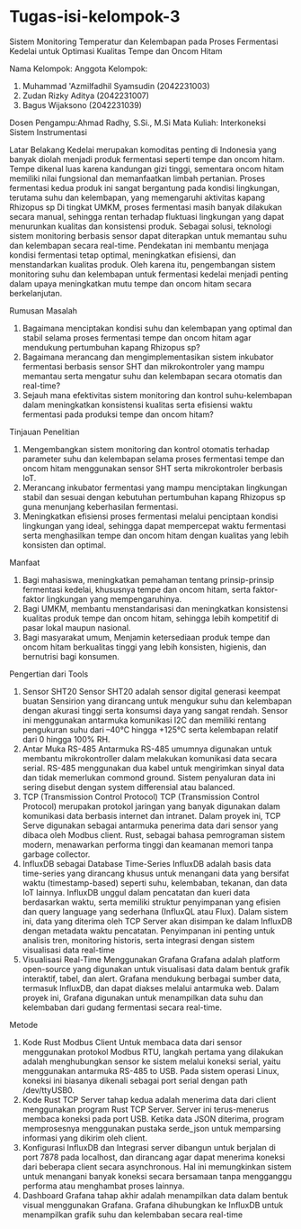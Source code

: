 # Tugas-isi-kelompok-3
Sistem Monitoring Temperatur dan Kelembapan pada Proses Fermentasi Kedelai untuk Optimasi Kualitas Tempe dan Oncom Hitam

Nama Kelompok:
Anggota Kelompok:	
1. Muhammad 'Azmilfadhil Syamsudin	(2042231003)
2. Zudan Rizky Aditya	(2042231007)
3. Bagus Wijaksono	(2042231039)

Dosen Pengampu:Ahmad Radhy, S.Si., M.Si
Mata Kuliah: Interkoneksi Sistem Instrumentasi

Latar Belakang
Kedelai merupakan komoditas penting di Indonesia yang banyak diolah menjadi produk fermentasi seperti tempe dan oncom hitam. Tempe dikenal luas karena kandungan gizi tinggi, sementara oncom hitam memiliki nilai fungsional dan memanfaatkan limbah pertanian. Proses fermentasi kedua produk ini sangat bergantung pada kondisi lingkungan, terutama suhu dan kelembapan, yang memengaruhi aktivitas kapang Rhizopus sp Di tingkat UMKM, proses fermentasi masih banyak dilakukan secara manual, sehingga rentan terhadap fluktuasi lingkungan yang dapat menurunkan kualitas dan konsistensi produk. Sebagai solusi, teknologi sistem monitoring berbasis sensor dapat diterapkan untuk memantau suhu dan kelembapan secara real-time. Pendekatan ini membantu menjaga kondisi fermentasi tetap optimal, meningkatkan efisiensi, dan menstandarkan kualitas produk. Oleh karena itu, pengembangan sistem monitoring suhu dan kelembapan untuk fermentasi kedelai menjadi penting dalam upaya meningkatkan mutu tempe dan oncom hitam secara berkelanjutan.

Rumusan Masalah
1. Bagaimana menciptakan kondisi suhu dan kelembapan yang optimal dan stabil selama proses fermentasi tempe dan oncom hitam agar mendukung pertumbuhan kapang Rhizopus sp?
2. Bagaimana merancang dan mengimplementasikan sistem inkubator fermentasi berbasis sensor SHT dan mikrokontroler yang mampu memantau serta mengatur suhu dan kelembapan secara otomatis dan real-time?
3. Sejauh mana efektivitas sistem monitoring dan kontrol suhu-kelembapan dalam meningkatkan konsistensi kualitas serta efisiensi waktu fermentasi pada produksi tempe dan oncom hitam?

Tinjauan Penelitian
1. Mengembangkan sistem monitoring dan kontrol otomatis terhadap parameter suhu dan kelembapan selama proses fermentasi tempe dan oncom hitam menggunakan sensor SHT serta mikrokontroler berbasis IoT.
2. Merancang inkubator fermentasi  yang mampu menciptakan  lingkungan stabil dan sesuai  dengan kebutuhan pertumbuhan  kapang Rhizopus sp guna  menunjang keberhasilan fermentasi.
3. Meningkatkan efisiensi proses fermentasi melalui penciptaan kondisi lingkungan yang ideal, sehingga dapat mempercepat waktu fermentasi serta menghasilkan tempe dan oncom hitam dengan kualitas yang lebih konsisten dan optimal.

Manfaat
1. Bagi mahasiswa, meningkatkan pemahaman tentang prinsip-prinsip fermentasi kedelai, khususnya tempe dan oncom hitam, serta faktor-faktor lingkungan yang mempengaruhinya.
2. Bagi UMKM, membantu menstandarisasi dan meningkatkan konsistensi kualitas produk tempe dan oncom hitam, sehingga lebih kompetitif di pasar lokal maupun nasional.
3. Bagi masyarakat umum, Menjamin ketersediaan produk tempe dan oncom hitam berkualitas tinggi yang lebih konsisten, higienis, dan bernutrisi bagi konsumen.


Pengertian  dari Tools
1. Sensor SHT20
Sensor SHT20 adalah sensor digital generasi keempat buatan Sensirion yang dirancang untuk mengukur suhu dan kelembapan dengan akurasi tinggi serta konsumsi daya yang sangat rendah. Sensor ini menggunakan antarmuka komunikasi I2C dan memiliki rentang pengukuran suhu dari –40°C hingga +125°C serta kelembapan relatif dari 0 hingga 100% RH.
2. Antar Muka RS-485
Antarmuka RS-485 umumnya digunakan untuk membantu mikrokontroller dalam melakukan komunikasi data secara serial. RS-485 menggunakan dua kabel untuk mengirimkan sinyal data dan tidak memerlukan commond ground. Sistem penyaluran data ini sering disebut dengan system differensial atau balanced.
3. TCP (Transmission Control Protocol)
TCP (Transmission Control Protocol) merupakan protokol jaringan yang banyak digunakan dalam komunikasi data berbasis internet dan intranet. Dalam proyek ini, TCP Serve digunakan sebagai antarmuka penerima data dari sensor yang dibaca oleh Modbus client. Rust, sebagai bahasa pemrograman sistem modern, menawarkan performa tinggi dan keamanan memori tanpa garbage collector.
4. InfluxDB sebagai Database Time-Series
InfluxDB adalah basis data time-series yang dirancang khusus untuk menangani data yang bersifat waktu (timestamp-based) seperti suhu, kelembaban, tekanan, dan data IoT lainnya. InfluxDB unggul dalam pencatatan dan kueri data berdasarkan waktu, serta memiliki struktur penyimpanan yang efisien dan query language yang sederhana (InfluxQL atau Flux). Dalam sistem ini, data yang diterima oleh TCP Server akan disimpan ke dalam InfluxDB dengan metadata waktu pencatatan. Penyimpanan ini penting untuk analisis tren, monitoring historis, serta integrasi dengan sistem visualisasi data real-time
5. Visualisasi Real-Time Menggunakan Grafana
Grafana adalah platform open-source yang digunakan untuk visualisasi data dalam bentuk grafik interaktif, tabel, dan alert. Grafana mendukung berbagai sumber data, termasuk InfluxDB, dan dapat diakses melalui antarmuka web. Dalam proyek ini, Grafana digunakan untuk menampilkan data suhu dan kelembaban dari gudang fermentasi secara real-time.

Metode
1. Kode Rust Modbus Client Untuk membaca data dari sensor menggunakan protokol Modbus RTU, langkah pertama yang dilakukan adalah menghubungkan sensor ke sistem melalui koneksi serial, yaitu menggunakan antarmuka RS-485 to USB. Pada sistem operasi Linux, koneksi ini biasanya dikenali sebagai port serial dengan path /dev/ttyUSB0.
2. Kode Rust TCP Server tahap kedua adalah menerima data dari client menggunakan program Rust TCP Server. Server ini terus-menerus membaca koneksi pada port USB. Ketika data JSON diterima, program memprosesnya menggunakan pustaka serde_json untuk memparsing informasi yang dikirim oleh client.
3. Konfigurasi InfluxDB dan Integrasi server dibangun untuk berjalan di port 7878 pada localhost, dan dirancang agar dapat menerima koneksi dari beberapa client secara asynchronous. Hal ini memungkinkan sistem untuk menangani banyak koneksi secara bersamaan tanpa mengganggu performa atau menghambat proses lainnya.
4. Dashboard Grafana tahap akhir adalah menampilkan data dalam bentuk visual menggunakan Grafana. Grafana dihubungkan ke InfluxDB untuk menampilkan grafik suhu dan kelembaban secara real-time
